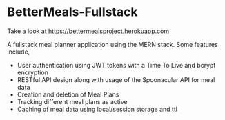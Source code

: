 # BetterMeals-Fullstack

Take a look at https://bettermealsproject.herokuapp.com

A fullstack meal planner application using the MERN stack.
Some features include,
- User authentication using JWT tokens with a Time To Live and bcrypt encryption
- RESTful API design along with usage of the Spoonacular API for meal data
- Creation and deletion of Meal Plans
- Tracking different meal plans as active
- Caching of meal data using local/session storage and ttl
